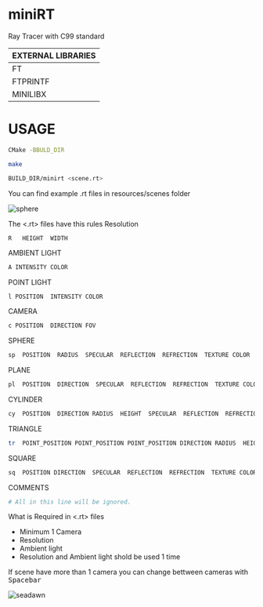 # miniRT
Ray Tracer with C99 standard

|  EXTERNAL LIBRARIES |
| --------------------|
|         FT          |
|      FTPRINTF       |
|      MINILIBX       |



# USAGE

```bash
CMake -BBULD_DIR
```
```bash
make
```
```bash
BUILD_DIR/minirt <scene.rt>
```

You can find example .rt files in resources/scenes folder

![sphere](https://user-images.githubusercontent.com/45395182/218927124-bb3b979c-e5b3-406b-9420-f40a88ac411c.jpg)

The <.rt> files have  this  rules
Resolution
```bash
R	HEIGHT  WIDTH
```
AMBIENT LIGHT
```bash
A INTENSITY COLOR
```
POINT LIGHT
```
l POSITION  INTENSITY COLOR
```
CAMERA
```bash
c POSITION  DIRECTION FOV
```
SPHERE
```bash
sp  POSITION  RADIUS  SPECULAR  REFLECTION  REFRECTION  TEXTURE COLOR
```
PLANE
```bash
pl  POSITION  DIRECTION  SPECULAR  REFLECTION  REFRECTION  TEXTURE COLOR
```

CYLINDER
```bash
cy  POSITION  DIRECTION RADIUS  HEIGHT  SPECULAR  REFLECTION  REFRECTION  TEXTURE COLOR
```
TRIANGLE
```bash
tr  POINT_POSITION POINT_POSITION POINT_POSITION DIRECTION RADIUS  HEIGHT  SPECULAR  REFLECTION  REFRECTION  TEXTURE COLOR
```
SQUARE
```bash
sq  POSITION DIRECTION  SPECULAR  REFLECTION  REFRECTION  TEXTURE COLOR
```
COMMENTS
```bash
# All in this line will be ignored.
```

What is Required in <.rt> files
- Minimum 1 Camera
- Resolution
- Ambient light
- Resolution and Ambient light shold be used 1 time

If scene have more than 1 camera you can change bettween cameras with <kbd>Spacebar</kbd>

![seadawn](https://user-images.githubusercontent.com/45395182/218927639-187da537-b85f-4939-bbcb-60873c6b56f9.jpg)
